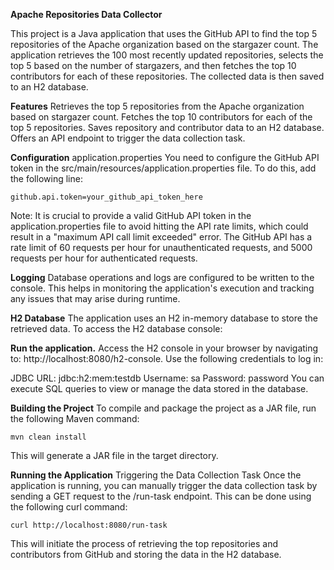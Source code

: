 **Apache Repositories Data Collector**

This project is a Java application that uses the GitHub API to find the top 5 repositories of the Apache organization based on the stargazer count. The application retrieves the 100 most recently updated repositories, selects the top 5 based on the number of stargazers, and then fetches the top 10 contributors for each of these repositories. The collected data is then saved to an H2 database.

**Features**
Retrieves the top 5 repositories from the Apache organization based on stargazer count.
Fetches the top 10 contributors for each of the top 5 repositories.
Saves repository and contributor data to an H2 database.
Offers an API endpoint to trigger the data collection task.

**Configuration**
application.properties
You need to configure the GitHub API token in the src/main/resources/application.properties file. To do this, add the following line:

`github.api.token=your_github_api_token_here`

Note: It is crucial to provide a valid GitHub API token in the application.properties file to avoid hitting the API rate limits, which could result in a "maximum API call limit exceeded" error. The GitHub API has a rate limit of 60 requests per hour for unauthenticated requests, and 5000 requests per hour for authenticated requests.

**Logging**
Database operations and logs are configured to be written to the console. This helps in monitoring the application's execution and tracking any issues that may arise during runtime.

**H2 Database**
The application uses an H2 in-memory database to store the retrieved data. To access the H2 database console:

**Run the application.**
Access the H2 console in your browser by navigating to: http://localhost:8080/h2-console.
Use the following credentials to log in:

JDBC URL: jdbc:h2:mem:testdb
Username: sa
Password: password
You can execute SQL queries to view or manage the data stored in the database.

**Building the Project**
To compile and package the project as a JAR file, run the following Maven command:

`mvn clean install`

This will generate a JAR file in the target directory.

**Running the Application**
Triggering the Data Collection Task
Once the application is running, you can manually trigger the data collection task by sending a GET request to the /run-task endpoint. This can be done using the following curl command:

`curl http://localhost:8080/run-task`

This will initiate the process of retrieving the top repositories and contributors from GitHub and storing the data in the H2 database.